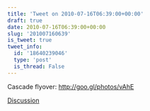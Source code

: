 ```yaml
---
title: 'Tweet on 2010-07-16T06:39:00+00:00'
draft: true
date: 2010-07-16T06:39:00+00:00
slug: '201007160639'
is_tweet: true
tweet_info:
  id: '18640239046'
  type: 'post'
  is_thread: False
---
```




Cascade flyover: http://goo.gl/photos/vAhE

[Discussion](https://x.com/sytelus/status/18640239046)
